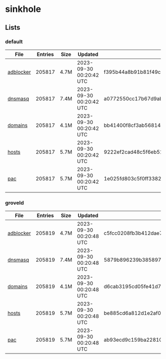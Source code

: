 # sinkhole

## Lists

### default

|File|Entries|Size|Updated|Hash|
|-|-|-|-|-|
|[adblocker](https://raw.githubusercontent.com/groveld/sinkhole/lists/default/adblocker.txt)|205817|4.7M|2023-09-30 00:20:42 UTC|f395b44a8b91b81f49ccb7fdb6159ce8facb60e88264331d7e59c2772fd247b5|
|[dnsmasq](https://raw.githubusercontent.com/groveld/sinkhole/lists/default/dnsmasq.txt)|205817|7.4M|2023-09-30 00:20:42 UTC|a0772550cc17b67d9ab330efbc57890d1b4eb10942862b1a5cac3ab6874178cf|
|[domains](https://raw.githubusercontent.com/groveld/sinkhole/lists/default/domains.txt)|205817|4.1M|2023-09-30 00:20:42 UTC|bb41400f8cf3ab56814217587bbad078990a602c709ae89faa2914339ec6c71a|
|[hosts](https://raw.githubusercontent.com/groveld/sinkhole/lists/default/hosts.txt)|205817|5.7M|2023-09-30 00:20:42 UTC|9222ef2cad48c5f6eb51ff5f3c6365e3eba76ca558af223f3250bbccf6d20233|
|[pac](https://raw.githubusercontent.com/groveld/sinkhole/lists/default/pac.txt)|205817|5.7M|2023-09-30 00:20:42 UTC|1e025fd803c5f0ff3382d7186f8fbd444996738e72f6781637b0f922820e12fd|

### groveld

|File|Entries|Size|Updated|Hash|
|-|-|-|-|-|
|[adblocker](https://raw.githubusercontent.com/groveld/sinkhole/lists/groveld/adblocker.txt)|205819|4.7M|2023-09-30 00:20:48 UTC|c5fcc0208fb3b412dae7bb36f88a902f9bbc3c49df70866e671b8c1f423ea497|
|[dnsmasq](https://raw.githubusercontent.com/groveld/sinkhole/lists/groveld/dnsmasq.txt)|205819|7.4M|2023-09-30 00:20:48 UTC|5879b896239b385897846ad756b7c454cdf7f50f05548cf4789e7c6faaaf1fc9|
|[domains](https://raw.githubusercontent.com/groveld/sinkhole/lists/groveld/domains.txt)|205819|4.1M|2023-09-30 00:20:48 UTC|d6cab3195cd05fe41d7f0b83e64e1bdecf30e1818450d79a8af74d6fb0ade5d7|
|[hosts](https://raw.githubusercontent.com/groveld/sinkhole/lists/groveld/hosts.txt)|205819|5.7M|2023-09-30 00:20:48 UTC|be885cd6a812d1e2af0ece1bfb20f8f2a2dfbda4dc956847a8d65fef4d234c84|
|[pac](https://raw.githubusercontent.com/groveld/sinkhole/lists/groveld/pac.txt)|205819|5.7M|2023-09-30 00:20:48 UTC|ab93ecd9c159ba228102ed11c05351dd5a096d5b53bb67ce8cecf790e84b941b|
